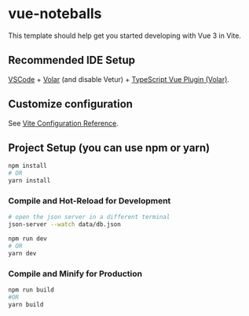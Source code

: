 # vue-noteballs

This template should help get you started developing with Vue 3 in Vite.

## Recommended IDE Setup

[VSCode](https://code.visualstudio.com/) + [Volar](https://marketplace.visualstudio.com/items?itemName=Vue.volar) (and disable Vetur) + [TypeScript Vue Plugin (Volar)](https://marketplace.visualstudio.com/items?itemName=Vue.vscode-typescript-vue-plugin).

## Customize configuration

See [Vite Configuration Reference](https://vitejs.dev/config/).

## Project Setup (you can use npm or yarn)

```sh
npm install
# OR
yarn install
```

### Compile and Hot-Reload for Development

```sh
# open the json server in a different terminal
json-server --watch data/db.json
```

```sh
npm run dev
# OR
yarn dev
```

### Compile and Minify for Production

```sh
npm run build
#OR
yarn build
```
